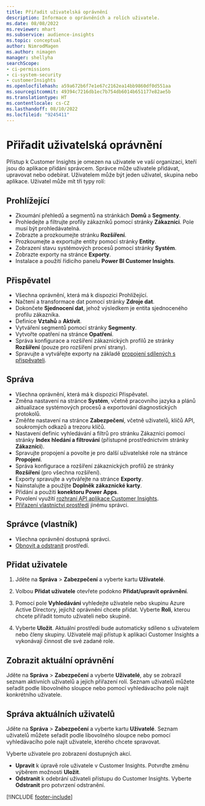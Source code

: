 ```yaml
---
title: Přiřadit uživatelská oprávnění
description: Informace o oprávněních a rolích uživatele.
ms.date: 08/08/2022
ms.reviewer: mhart
ms.subservice: audience-insights
ms.topic: conceptual
author: NimrodMagen
ms.author: nimagen
manager: shellyha
searchScope:
- ci-permissions
- ci-system-security
- customerInsights
ms.openlocfilehash: a59a672b6f7e1e67c2162ea14bb9860df0d551aa
ms.sourcegitcommit: 49394c7216db1ec7b754db6014b651177e82ae5b
ms.translationtype: HT
ms.contentlocale: cs-CZ
ms.lasthandoff: 08/10/2022
ms.locfileid: "9245411"
---
```

# <a name="assign-user-permissions"></a>Přiřadit uživatelská oprávnění

Přístup k Customer Insights je omezen na uživatele ve vaší organizaci, kteří jsou do aplikace přidáni správcem. Správce může uživatele přidávat, upravovat nebo odebírat. Uživatelem může být jeden uživatel, skupina nebo aplikace. Uživatel může mít tři typy rolí:

## <a name="viewer"></a>Prohlížející

- Zkoumání přehledů a segmentů na stránkách **Domů** a **Segmenty**.
- Prohledejte a filtrujte profily zákazníků pomocí stránky **Zákazníci**. Pole musí být prohledávatelná.
- Zobrazte a prozkoumejte stránku **Rozšíření**.
- Prozkoumejte a exportujte entity pomocí stránky **Entity**.
- Zobrazení stavu systémových procesů pomocí stránky **Systém**.
- Zobrazte exporty na stránce **Exporty**.
- Instalace a použití řídicího panelu **Power BI Customer Insights**.

## <a name="contributor"></a>Přispěvatel

- Všechna oprávnění, která má k dispozici Prohlížející.
- Načtení a transformace dat pomocí stránky **Zdroje dat**.
- Dokončete **Sjednocení dat**, jehož výsledkem je entita sjednoceného profilu zákazníka.
- Definice **Vztahů** a **Aktivit**.
- Vytváření segmentů pomocí stránky **Segmenty**.
- Vytvořte opatření na stránce **Opatření**.
- Správa konfigurace a rozšíření zákaznických profilů ze stránky **Rozšíření** (pouze pro rozšíření první strany).
- Spravujte a vytvářejte exporty na základě [propojení sdílených s přispěvateli](connections.md#allow-contributors-to-use-a-connection-for-exports).

## <a name="admin"></a>Správa

- Všechna oprávnění, která má k dispozici Přispěvatel.
- Změna nastavení na stránce **Systém**, včetně pracovního jazyka a plánů aktualizace systémových procesů a exportování diagnostických protokolů.
- Změňte nastavení na stránce **Zabezpečení**, včetně uživatelů, klíčů API, soukromých odkazů a trezoru klíčů.
- Nastavení definic vyhledávání a filtrů pro stránku Zákazníci pomocí stránky **Index hledání a filtrování** (přístupné prostřednictvím stránky **Zákazníci**).
- Spravujte propojení a povolte je pro další uživatelské role na stránce **Propojení**.
- Správa konfigurace a rozšíření zákaznických profilů ze stránky **Rozšíření** (pro všechna rozšíření).
- Exporty spravujte a vytvářejte na stránce **Exporty**.
- Nainstalujte a použijte **Doplněk zákaznické karty**.
- Přidání a použiti **konektoru Power Apps**.
- Povolení využití [rozhraní API aplikace Customer Insights](apis.md).
- [Přiřazení vlastnictví prostředí](manage-environments.md#change-the-owner-of-an-environment) jinému správci.

## <a name="admin-owner"></a>Správce (vlastník)

- Všechna oprávnění dostupná správci.
- [Obnovit a odstranit](manage-environments.md#reset-an-existing-environment-preview) prostředí.

## <a name="add-users"></a>Přidat uživatele

1. Jděte na **Správa** > **Zabezpečení** a vyberte kartu **Uživatelé**.

1. Volbou **Přidat uživatele** otevřete podokno **Přidat/upravit oprávnění**.

1. Pomocí pole **Vyhledávání** vyhledejte uživatele nebo skupinu Azure Active Directory, jejichž oprávnění chcete přidat. Vyberte **Roli**, kterou chcete přiřadit tomuto uživateli nebo skupině.

1. Vyberte **Uložit**. Aktuální prostředí bude automaticky sdíleno s uživatelem nebo členy skupiny. Uživatelé mají přístup k aplikaci Customer Insights a vykonávají činnost dle své zadané role.

## <a name="view-current-permissions"></a>Zobrazit aktuální oprávnění

Jděte na **Správa** > **Zabezpečení** a vyberte **Uživatelé**, aby se zobrazil seznam aktivních uživatelů a jejich přiřazení rolí. Seznam uživatelů můžete seřadit podle libovolného sloupce nebo pomocí vyhledávacího pole najít konkrétního uživatele.

## <a name="manage-current-users"></a>Správa aktuálních uživatelů

Jděte na **Správa** > **Zabezpečení** a vyberte kartu **Uživatelé**. Seznam uživatelů můžete seřadit podle libovolného sloupce nebo pomocí vyhledávacího pole najít uživatele, kterého chcete spravovat.

Vyberte uživatele pro zobrazení dostupných akcí.

- **Upravit** k úpravě role uživatele v Customer Insights. Potvrďte změnu výběrem možnosti **Uložit**.
- **Odstranit** k odebrání uživateli přístupu do Customer Insights. Vyberte **Odstranit** pro potvrzení odstranění.

[!INCLUDE [footer-include](includes/footer-banner.md)]
